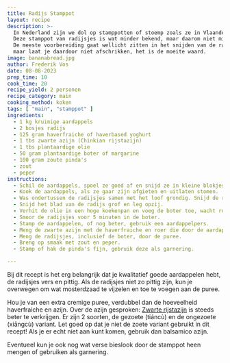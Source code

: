 ```yaml
---
title: Radijs Stamppot
layout: recipe
description: >-
  In Nederland zijn we dol op stamppotten of stoemp zoals ze in Vlaanderen zeggen. 
  Deze stamppot van radijsjes is wat minder bekend, maar daarom niet minder lekker.
  De meeste voorbereiding gaat wellicht zitten in het snijden van de radijsjes,
  maar laat je daardoor niet afschrikken, het is de moeite waard.
image: bananabread.jpg
author: Frederik Vos
date: 08-08-2023
prep_time: 10
cook_time: 20
recipe_yield: 2 personen
recipe_category: main
cooking_method: koken
tags: [ "main", "stamppot" ]
ingredients:
  - 1 kg kruimige aardappels
  - 2 bosjes radijs
  - 125 gram haverfraiche of haverbased yoghurt
  - 1 tbs zwarte azijn (Chinkian rijstazijn)
  - 1 tbs plantaardige olie
  - 50 gram plantaardige boter of margarine
  - 100 gram zoute pinda's
  - zout 
  - peper
instructions:
  - Schil de aardappels, spoel ze goed af en snijd ze in kleine blokjes.
  - Kook de aardappels, als ze gaar zijn afgieten en uitlaten stomen.
  - Was ondertussen de radijsjes samen met het loof grondig. Snijd de radijsjes in dunne plakjes.
  - Snijd het blad van de radijs grof en leg opzij.
  - Verhit de olie in een hoge koekenpan en voeg de boter toe, wacht rustig tot de boter gesmolten is.
  - Smoor de radijsjes voor 5 minuten in de boter.
  - Stamp de aardappelen, of nog beter, gebruik een aardappelpers.
  - Meng de zwarte azijn met de haverfraiche en roer die door de aardappelen.
  - Meng de radijsjes, inclusief de boter, door de puree.
  - Breng op smaak met zout en peper.
  - Stamp of hak de pinda's fijn, gebruik deze als garnering.

---
```


Bij dit recept is het erg belangrijk dat je kwalitatief goede aardappelen hebt, 
de radijsjes vers en pittig. Als de radijsjes niet zo pittig zijn, kun je overwegen om wat mosterdzaad te vijzelen en toe te voegen aan de puree. 

Hou je van een extra cremige puree, verdubbel dan de hoeveelheid haverfraiche en azijn. 
Over de azijn gesproken: [Zwarte rijstazijn](https://www.tjinstoko.eu/en/heng-shun-chinkiang-vinegar-180ml.html) is steeds beter te verkrijgen. Er zijn 2 soorten, de gezoete (tiáncù) en de ongezoete (xiāngcù) variant. Let goed op dat je niet de zoete variant gebruikt in dit recept! Als je er echt niet aan kunt komen, gebruik dan balsamico azijn.

Eventueel kun je ook nog wat verse bieslook door de stamppot heen mengen of gebruiken als garnering.
